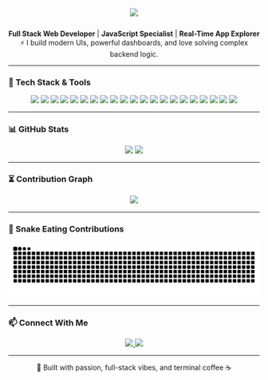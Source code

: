 <h1 align="center">
  <img src="https://readme-typing-svg.herokuapp.com/?lines=Hi+I'm+Khizar+Khan;Full+Stack+Web+Developer;JavaScript+%26+UI%2FUX+Enthusiast;Real-Time+App+Lover&center=true&size=24&color=00F9FF">
</h1>

<p align="center">
  <b>Full Stack Web Developer</b> | <b>JavaScript Specialist</b> | <b>Real-Time App Explorer</b><br/>
  ⚡ I build modern UIs, powerful dashboards, and love solving complex backend logic.
</p>

---

### 🚀 Tech Stack & Tools

<p align="center">
  <!-- Frontend -->
  <img src="https://img.shields.io/badge/HTML5-E34F26?style=flat&logo=html5&logoColor=white" />
  <img src="https://img.shields.io/badge/CSS3-1572B6?style=flat&logo=css3&logoColor=white" />
  <img src="https://img.shields.io/badge/SASS-hotpink?style=flat&logo=sass&logoColor=white" />
  <img src="https://img.shields.io/badge/Bootstrap-7952B3?style=flat&logo=bootstrap&logoColor=white" />
  <img src="https://img.shields.io/badge/TailwindCSS-38B2AC?style=flat&logo=tailwind-css&logoColor=white" />
  <img src="https://img.shields.io/badge/JavaScript-F7DF1E?style=flat&logo=javascript&logoColor=black" />
  <img src="https://img.shields.io/badge/jQuery-0769AD?style=flat&logo=jquery&logoColor=white" />
  <img src="https://img.shields.io/badge/React-20232A?style=flat&logo=react&logoColor=61DAFB" />

  <!-- Backend -->
  <img src="https://img.shields.io/badge/Node.js-339933?style=flat&logo=node.js&logoColor=white" />
  <img src="https://img.shields.io/badge/Express.js-000000?style=flat&logo=express&logoColor=white" />
  <img src="https://img.shields.io/badge/MongoDB-47A248?style=flat&logo=mongodb&logoColor=white" />
  <img src="https://img.shields.io/badge/Mongoose-880000?style=flat&logo=mongoose&logoColor=white" />
  <img src="https://img.shields.io/badge/REST%20API-00599C?style=flat&logo=api&logoColor=white" />
  <img src="https://img.shields.io/badge/Socket.IO-010101?style=flat&logo=socket.io&logoColor=white" />

  <!-- Tools & Platforms -->
  <img src="https://img.shields.io/badge/VS%20Code-007ACC?style=flat&logo=visual-studio-code&logoColor=white" />
  <img src="https://img.shields.io/badge/Postman-FF6C37?style=flat&logo=postman&logoColor=white" />
  <img src="https://img.shields.io/badge/Git-F05032?style=flat&logo=git&logoColor=white" />
  <img src="https://img.shields.io/badge/GitHub-181717?style=flat&logo=github&logoColor=white" />
  <img src="https://img.shields.io/badge/Heroku-430098?style=flat&logo=heroku&logoColor=white" />
  <img src="https://img.shields.io/badge/DigitalOcean-0080FF?style=flat&logo=digitalocean&logoColor=white" />
  <img src="https://img.shields.io/badge/Azure-0078D4?style=flat&logo=microsoft-azure&logoColor=white" />
</p>

---

### 📊 GitHub Stats

<p align="center">
  <img src="https://github-readme-stats.vercel.app/api?username=Engrkhizarkhan&show_icons=true&theme=tokyonight&hide_border=true" width="48%" />
  <img src="https://github-readme-stats.vercel.app/api/top-langs/?username=Engrkhizarkhan&layout=compact&theme=tokyonight&hide_border=true" width="48%" />
</p>

---

### ⏳ Contribution Graph

<p align="center">
  <img src="https://github-readme-activity-graph.vercel.app/graph?username=Engrkhizarkhan&theme=react-dark&hide_border=true&area=true" />
</p>

---

### 🐍 Snake Eating Contributions

<p align="center">
  <img src="https://raw.githubusercontent.com/Engrkhizarkhan/Engrkhizarkhan/output/github-contribution-grid-snake.svg" />
</p>

---

### 📫 Connect With Me

<p align="center">
  <a href="mailto:Engrkhizarkhan1@gmail.com">
    <img src="https://img.shields.io/badge/Gmail-D14836?style=for-the-badge&logo=gmail&logoColor=white" />
  </a>
  <a href="https://github.com/Engrkhizarkhan" target="_blank">
    <img src="https://img.shields.io/badge/GitHub-100000?style=for-the-badge&logo=github&logoColor=white" />
  </a>
</p>

---

<p align="center">
  🚀 Built with passion, full-stack vibes, and terminal coffee ☕  
</p>